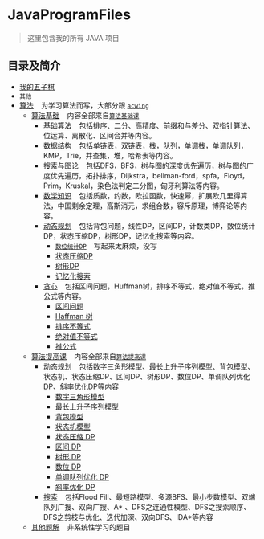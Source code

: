 # JavaProgramFiles

> 这里包含我的所有 JAVA 项目

## 目录及简介

- [我的五子棋](src/BackgammonProgram)
- `其他`
- [算法](src/Algorithm) &#x2002; 为学习算法而写，大部分跟 [`acwing`](https://www.acwing.com/)
    - [算法基础](src/Algorithm/Basic) &#x2002;
      内容全部来自[`算法基础课`](https://www.acwing.com/activity/content/11/)
        - [基础算法](src/Algorithm/Basic/BasicAlgorithms) &#x2002;
          包括排序、二分、高精度、前缀和与差分、双指针算法、位运算、离散化、区间合并等内容。
        - [数据结构](src/Algorithm/Basic/DataStructure) &#x2002;
          包括单链表，双链表，栈，队列，单调栈，单调队列，KMP，Trie，并查集，堆，哈希表等内容。
        - [搜索与图论](src/Algorithm/Basic/SearchAndGraphTheory) &#x2002;
          包括DFS，BFS，树与图的深度优先遍历，树与图的广度优先遍历，拓扑排序，Dijkstra，bellman-ford，spfa，Floyd，Prim，Kruskal，染色法判定二分图，匈牙利算法等内容。
        - [数学知识](src/Algorithm/Basic/MathematicalKnowledge) &#x2002;
          包括质数，约数，欧拉函数，快速幂，扩展欧几里得算法，中国剩余定理，高斯消元，求组合数，容斥原理，博弈论等内容。
        - [动态规划](src/Algorithm/Basic/DynamicProgramming) &#x2002;
          包括背包问题，线性DP，区间DP，计数类DP，数位统计DP，状态压缩DP，树形DP，记忆化搜索等内容。
            - [`数位统计DP`](https://www.acwing.com/activity/content/problem/content/1009/) &#x2002; 写起来太麻烦，没写
            - [状态压缩DP](src/Algorithm/Basic/DynamicProgramming/StateCompressedDP.java)
            - [树形DP](src/Algorithm/Basic/DynamicProgramming/TreeDP.java)
            - [记忆化搜索](src/Algorithm/Basic/DynamicProgramming/MemorySearch.java)
        - [贪心](src/Algorithm/Basic/Greed) &#x2002; 包括区间问题，Huffman树，排序不等式，绝对值不等式，推公式等内容。
            - [区间问题](src/Algorithm/Basic/Greed/IntervalProblem.java)
            - [Haffman 树](src/Algorithm/Basic/Greed/HuffmanTree.java)
            - [排序不等式](src/Algorithm/Basic/Greed/OrderingInequality.java)
            - [绝对值不等式](src/Algorithm/Basic/Greed/AbsoluteValueInequality.java)
            - [推公式](src/Algorithm/Basic/Greed/PushFormula.java)
    - [算法提高课](src/Algorithm/Improve) &#x2002;
      内容全部来自[`算法提高课`](https://www.acwing.com/activity/content/16/)
        - [动态规划](src/Algorithm/Improve/DynamicProgramming) &#x2002;
          包括数字三角形模型、最长上升子序列模型、背包模型、状态机、状态压缩DP、区间DP、树形DP、数位DP、单调队列优化DP、斜率优化DP等内容
            - [数字三角形模型](src/Algorithm/Improve/DynamicProgramming/DigitalTriangleModel.java)
            - [最长上升子序列模型](src/Algorithm/Improve/DynamicProgramming/LongestAscendingSubsequence.java)
            - [背包模型](src/Algorithm/Improve/DynamicProgramming/BackpackModel.java)
            - [状态机模型](src/Algorithm/Improve/DynamicProgramming/StateMachineModel.java)
            - [状态压缩 DP](src/Algorithm/Improve/DynamicProgramming/StateCompressionDP.java)
          - [区间 DP](src/Algorithm/Improve/DynamicProgramming/IntervalDP.java)
          - [树形 DP](src/Algorithm/Improve/DynamicProgramming/TreeDP.java)
          - [数位 DP](src/Algorithm/Improve/DynamicProgramming/DigitalDP.java)
          - [单调队列优化 DP](src/Algorithm/Improve/DynamicProgramming/MonotonicQueueOptimizingDP.java)
          - [斜率优化 DP](src/Algorithm/Improve/DynamicProgramming/SlopeOptimizedDP.java)
        - [搜索](src/Algorithm/Improve/Search) &#x2002; 包括Flood
          Fill、最短路模型、多源BFS、最小步数模型、双端队列广搜、双向广搜、A*
          、DFS之连通性模型、DFS之搜索顺序、DFS之剪枝与优化、迭代加深、双向DFS、IDA*等内容
    - [其他题解](src/Algorithm/Other) &#x2002; 非系统性学习的题目